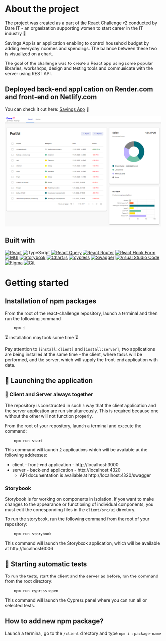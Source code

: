 # About the project

The project was created as a part of the React Challenge v2 conducted by Dare IT - an organization supporting women to start career in the IT industry :cherry_blossom:

Savings App is an application enabling to control household budget by adding everyday incomes and spendings. The balance between these two is visualized on a chart.

The goal of the challenge was to create a React app using some popular libraries, workshops, design and testing tools and communicate with the server using REST API.

## Deployed back-end application on Render.com and front-end on Netlify.com

You can check it out here: [Savings App](https://savings-application.netlify.app/) :rocket:

<img src='client/src/assets/ledger.png'>

## Built with

[![React](https://img.shields.io/badge/react-%2320232a.svg?style=for-the-badge&logo=react&logoColor=%2361DAFB)][react-url]
![TypeScript](https://img.shields.io/badge/typescript-%23007ACC.svg?style=for-the-badge&logo=typescript&logoColor=white)
[![React Query](https://img.shields.io/badge/-React%20Query-FF4154?style=for-the-badge&logo=react%20query&logoColor=white)][react-query-url]
[![React Router](https://img.shields.io/badge/React_Router-CA4245?style=for-the-badge&logo=react-router&logoColor=white)][react-router-url]
[![React Hook Form](https://img.shields.io/badge/React%20Hook%20Form-%23EC5990.svg?style=for-the-badge&logo=reacthookform&logoColor=white)][react-hook-form-url]
[![MUI](https://img.shields.io/badge/MUI-%230081CB.svg?style=for-the-badge&logo=mui&logoColor=white)][mui-url]
[![Storybook](https://img.shields.io/badge/-Storybook-FF4785?style=for-the-badge&logo=storybook&logoColor=white)][storybook-url]
[![Chart.js](https://img.shields.io/badge/chart.js-F5788D.svg?style=for-the-badge&logo=chart.js&logoColor=white)][chartjs-url]
[![cypress](https://img.shields.io/badge/-cypress-%23E5E5E5?style=for-the-badge&logo=cypress&logoColor=058a5e)][cypress-url]
[![Swagger](https://img.shields.io/badge/-Swagger-%23Clojure?style=for-the-badge&logo=swagger&logoColor=white)][swagger-url]
[![Visual Studio Code](https://img.shields.io/badge/Visual%20Studio%20Code-0078d7.svg?style=for-the-badge&logo=visual-studio-code&logoColor=white)][vsc-url]
[![Figma](https://img.shields.io/badge/figma-%23F24E1E.svg?style=for-the-badge&logo=figma&logoColor=white)][figma-url]
[![Git](https://img.shields.io/badge/git-%23F05033.svg?style=for-the-badge&logo=git&logoColor=white)][git-url]

# Getting started

## Installation of npm packages

From the root of the react-challenge repository, launch a terminal and then run the following command

        npm i

⏳ installation may took some time ⏳

Pay attention to `[install:client]` and `[install:server]`, two applications are being installed at the same time - the client, where tasks will be performed, and the server, which will supply the front-end application with data.

## 🏃 Launching the application

### 🔗 Client and Server always together

The repository is constructed in such a way that the client application and the server application are run simultaneously. This is required because one without the other will not function properly.

From the root of your repository, launch a terminal and execute the command:

        npm run start

This command will launch 2 applications which will be available at the following addresses:

- client - front-end application - http://localhost:3000
- server - back-end application - http://localhost:4320
  - API documentation is available at http://localhost:4320/swagger

### Storybook

Storybook is for working on components in isolation. If you want to make changes to the appearance or functioning of individual components, you must edit the corresponding files in the `client/src/ui` directory.

To run the storybook, run the following command from the root of your repository:

        npm run storybook

This command will launch the Storybook application, which will be available at http://localhost:6006

## 🏃 Starting automatic tests

To run the tests, start the client and the server as before, run the command from the root directory:

        npm run cypress:open

This command will launch the Cypress panel where you can run all or selected tests.

## How to add new npm package?

Launch a terminal, go to the `/client` directory and type `npm i :package-name`

<!-- MARKDOWN LINKS & IMAGES -->

[react-url]: https://reactjs.org/
[react-query-url]: https://tanstack.com/query/v3/
[react-router-url]: https://reactrouter.com/en/main
[react-hook-form-url]: https://react-hook-form.com/
[mui-url]: https://mui.com/material-ui/
[storybook-url]: https://storybook.js.org/
[chartjs-url]: https://react-chartjs-2.js.org/
[cypress-url]: https://www.cypress.io/
[swagger-url]: https://swagger.io/tools/swagger-ui/
[vsc-url]: https://code.visualstudio.com/
[figma-url]: https://www.figma.com/
[git-url]: https://git-scm.com/
